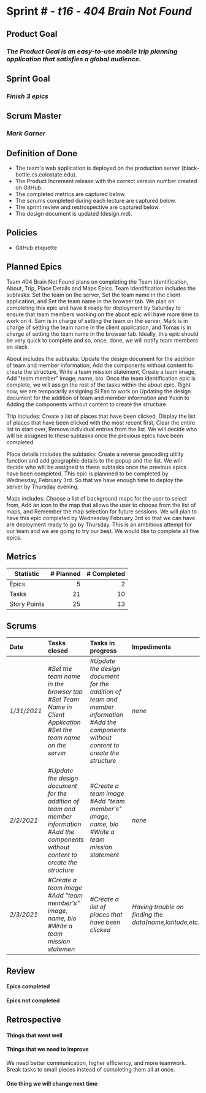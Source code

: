 # Sprint # - *t16* - *404 Brain Not Found*

## Product Goal
### *The Product Goal is an easy-to-use mobile trip planning application that satisfies a global audience.*

## Sprint Goal
### *Finish 3 epics*

## Scrum Master
### *Mark Garner*

## Definition of Done

* The team's web application is deployed on the production server (black-bottle.cs.colostate.edu).
* The Product Increment release with the correct version number created on GitHub.
* The completed metrics are captured below.
* The scrums completed during each lecture are captured below.
* The sprint review and restrospective are captured below.
* The design document is updated (design.md).


## Policies

* GitHub etiquette


## Planned Epics

Team 404 Brain Not Found plans on completing the Team Identification, About, Trip, Place Details and Maps Epics.
Team Identification includes the subtasks: Set the team on the server, Set the team name in the client application, and Set the team name in the browser tab.
We plan on completing this epic and have it ready for deployment by Saturday to ensure that team members working on the about epic will have more time to work on it. Sam is in charge of setting the team on the server, Mark is in charge of setting the team name in the client application, and Tomas is in charge of setting the team name in the browser tab. Ideally, this epic should be very quick to complete and so, once, done, we will notify team members on slack.

About includes the subtasks: Update the design document for the addition of team and member information, Add the components without content to create the structure, Write a team mission statement, Create a team image, Add "team member" image, name, bio. Once the team identification epic is complete, we will assign the rest of the tasks within the about epic. Right now, we are temporarily assigning Si Fan to work on Updating the design document for the addition of team and member information and Yuxin to Adding the components without content to create the structure.

Trip includes: Create a list of places that have been clicked, Display the list of places that have been clicked with the most recent first, Clear the entire list to start over, Remove individual entries from the list. We will decide who will be assigned to these subtasks once the previous epics have been completed.

Place details includes the subtasks: Create a reverse geocoding utility function and add geographic details to the popup and the list. We will decide who will be assigned to these subtasks once the previous epics have been completed. This epic is plannned to be completed by Wednesday, February 3rd. So that we have enough time to deploy the server by Thursday evening.

Maps includes: Choose a list of background maps for the user to select from, Add an icon to the map that allows  the user to choose from the list of maps, and Remember the map selection for future sessions. We will plan to have this epic completed by Wednesday February 3rd so that we can have are deployment ready to go by Thursday. This is an ambitious attempt for our team and we are going to try our best. We would like to complete all five epics.


## Metrics

| Statistic | # Planned | # Completed |
| --- | ---: | ---: |
| Epics | 5 | 2 |
| Tasks |  21   | 10 | 
| Story Points |  25  | 13 | 


## Scrums

| Date | Tasks closed  | Tasks in progress | Impediments |
| :--- | :--- | :--- | :--- |
| *1/31/2021* | *#Set the team name in the browser tab <br /> #Set Team Name in Client Application <br /> #Set the team name on the server* | *#Update the design document for the addition of team and member information <br /> #Add the components without content to create the structure* | *none* | 
| *2/2/2021* | *#Update the design document for the addition of team and member information <br /> #Add the components without content to create the structure* | *#Create a team image <br /> #Add "team member's" image, name, bio <br /> #Write a team mission statement* | *none* | 
| *2/3/2021* | *#Create a team image <br /> #Add "team member's" image, name, bio <br /> #Write a team mission statemen* | *#Create a list of places that have been clicked* | *Having trouble on finding the data(name,latitude,etc.)* |

## Review

#### Epics completed  

#### Epics not completed 


## Retrospective

#### Things that went well

#### Things that we need to improve
We need better communication, higher efficiency, and more teamwork. <br />Break tasks to small pieces instead of completing them all at once.

#### One thing we will change next time
